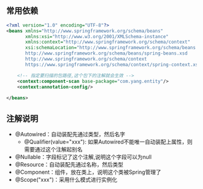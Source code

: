 ## 常用依赖
```xml
<?xml version="1.0" encoding="UTF-8"?>
<beans xmlns="http://www.springframework.org/schema/beans"
       xmlns:xsi="http://www.w3.org/2001/XMLSchema-instance"
       xmlns:context="http://www.springframework.org/schema/context"
       xsi:schemaLocation="http://www.springframework.org/schema/beans
       http://www.springframework.org/schema/beans/spring-beans.xsd
       http://www.springframework.org/schema/context
       https://www.springframework.org/schema/context/spring-context.xsd">

    <!-- 指定要扫描的包路径,这个包下的注解就会生效 -->
    <context:component-scan base-package="com.yang.entity"/>
    <context:annotation-config/>
    
</beans>
```

## 注解说明
- @Autowired：自动装配先通过类型，然后名字
    - @Qualifier(value="xxx"): 如果Autowired不能唯一自动装配上属性，则需要通过这个注解起别名
- @Nullable：字段标记了这个注解,说明这个字段可以为null
- @Resource：自动装配先通过名称，然后类型
- @Component：组件，放在类上，说明这个类被Spring管理了
- @Scope("xxx")：采用什么模式进行实例化




